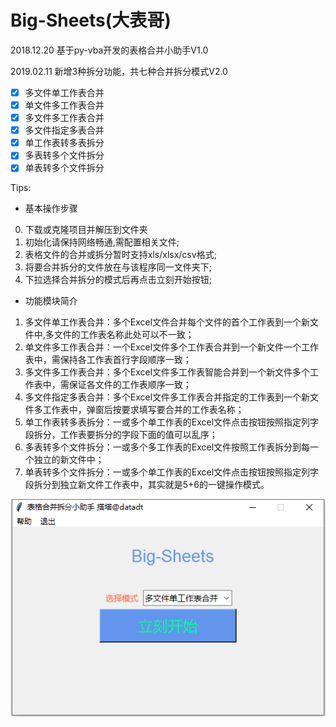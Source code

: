 # Big-Sheets(大表哥)	

2018.12.20 基于py-vba开发的表格合并小助手V1.0		

2019.02.11 新增3种拆分功能，共七种合并拆分模式V2.0			

- [x] 多文件单工作表合并		
- [x] 单文件多工作表合并		
- [x] 多文件多工作表合并		
- [x] 多文件指定多表合并		
- [x] 单工作表转多表拆分		
- [x] 多表转多个文件拆分		
- [x] 单表转多个文件拆分			

Tips:		
- 基本操作步骤
0. 下载或克隆项目并解压到文件夹
1. 初始化请保持网络畅通,需配置相关文件;
2. 表格文件的合并或拆分暂时支持xls/xlsx/csv格式;
3. 将要合并拆分的文件放在与该程序同一文件夹下;
4. 下拉选择合并拆分的模式后再点击立刻开始按钮;		
- 功能模块简介
1. 多文件单工作表合并：多个Excel文件合并每个文件的首个工作表到一个新文件中,多文件的工作表名称此处可以不一致；
2. 单文件多工作表合并：一个Excel文件多个工作表合并到一个新文件一个工作表中，需保持各工作表首行字段顺序一致；
3. 多文件多工作表合并：多个Excel文件多工作表智能合并到一个新文件多个工作表中，需保证各文件的工作表顺序一致；
4. 多文件指定多表合并：多个Excel文件多工作表合并指定的工作表到一个新文件多工作表中，弹窗后按要求填写要合并的工作表名称；
5. 单工作表转多表拆分：一或多个单工作表的Excel文件点击按钮按照指定列字段拆分，工作表要拆分的字段下面的值可以乱序；
6. 多表转多个文件拆分：一或多个多工作表的Excel文件按照工作表拆分到每一个独立的新文件中；
7. 单表转多个文件拆分：一或多个单工作表的Excel文件点击按钮按照指定列字段拆分到独立新文件工作表中，其实就是5+6的一键操作模式。

![程序界面](bigsheetswindows.png)
